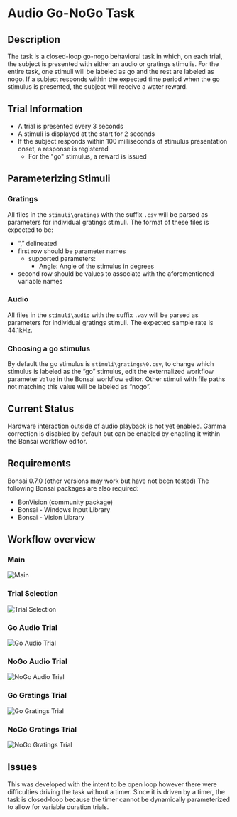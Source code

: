 # Audio Go-NoGo Task

## Description

The task is a closed-loop go-nogo behavioral task in which, on each trial, the subject is presented with either an audio or gratings stimulis. For the entire task, one stimuli will be labeled as go and the rest are labeled as nogo. If a subject responds within the expected time period when the go stimulus is presented, the subject will receive a water reward.

## Trial Information
- A trial is presented every 3 seconds
- A stimuli is displayed at the start for 2 seconds
- If the subject responds within 100 milliseconds of stimulus presentation onset, a response is registered
	- For the "go" stimulus, a reward is issued

## Parameterizing Stimuli

### Gratings
All files in the `stimuli\gratings` with the suffix `.csv` will be parsed as parameters for individual gratings stimuli. The format of these files is expected to be:
- “,” delineated
- first row should be parameter names
	- supported parameters:
		- Angle: Angle of the stimulus in degrees
- second row should be values to associate with the aforementioned variable names
	

### Audio
All files in the `stimuli\audio` with the suffix `.wav` will be parsed as parameters for individual gratings stimuli. The expected sample rate is 44.1kHz.

### Choosing a go stimulus
By default the go stimulus is `stimuli\gratings\0.csv`, to change which stimulus is labeled as the “go” stimulus, edit the externalized workflow parameter `Value` in the Bonsai workflow editor. Other stimuli with file paths not matching this value will be labeled as “nogo”.  

## Current Status
Hardware interaction outside of audio playback is not yet enabled. Gamma correction is disabled by default but can be enabled by enabling it within the Bonsai workflow editor.

## Requirements
Bonsai 0.7.0 (other versions may work but have not been tested)
The following Bonsai packages are also required:
- BonVision (community package)
- Bonsai - Windows Input Library
- Bonsai - Vision Library

## Workflow overview

### Main
![Main](main.svg)

### Trial Selection
![Trial Selection](trial-selection.svg)

### Go Audio Trial
![Go Audio Trial](go-audio-trial.svg)

### NoGo Audio Trial
![NoGo Audio Trial](nogo-audio-trial.svg)

### Go Gratings Trial
![Go Gratings Trial](go-gratings-trial.svg)

### NoGo Gratings Trial
![NoGo Gratings Trial](nogo-gratings-trial.svg)

## Issues

This was developed with the intent to be open loop however there were difficulties driving the task without a timer. Since it is driven by a timer, the task is closed-loop because the timer cannot be dynamically parameterized to allow for variable duration trials.